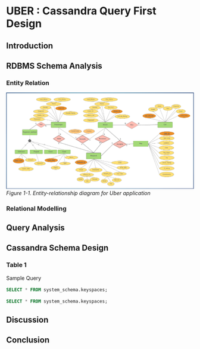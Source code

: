 # UBER : Cassandra Query First Design

## Introduction

## RDBMS Schema Analysis

### Entity Relation

![alt text](images/uber_er.png)
_Figure 1-1. Entity-relationship diagram for Uber application_

### Relational Modelling

## Query Analysis

## Cassandra Schema Design

### Table 1

Sample Query

```sql
SELECT * FROM system_schema.keyspaces;
```

```sql
SELECT * FROM system_schema.keyspaces;
```

## Discussion

## Conclusion
